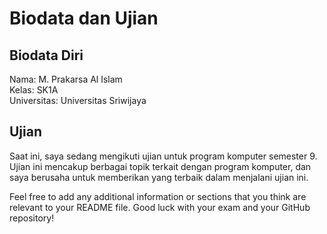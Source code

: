 # Biodata dan Ujian

## Biodata Diri

Nama: M. Prakarsa Al Islam  
Kelas: SK1A  
Universitas: Universitas Sriwijaya  

## Ujian

Saat ini, saya sedang mengikuti ujian untuk program komputer semester 9. Ujian ini mencakup berbagai topik terkait dengan program komputer, dan saya berusaha untuk memberikan yang terbaik dalam menjalani ujian ini.

Feel free to add any additional information or sections that you think are relevant to your README file. Good luck with your exam and your GitHub repository!

